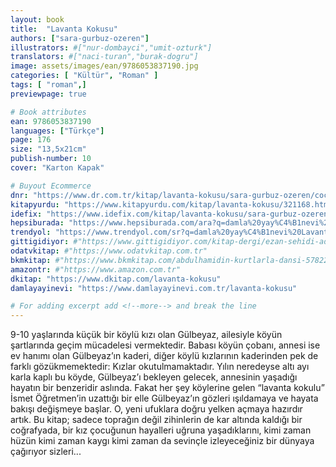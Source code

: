 ```yaml
---
layout: book
title:  "Lavanta Kokusu"
authors: ["sara-gurbuz-ozeren"]
illustrators: #["nur-dombayci","umit-ozturk"]
translators: #["naci-turan","burak-dogru"]
image: assets/images/ean/9786053837190.jpg
categories: [ "Kültür", "Roman" ]
tags: [ "roman",]
previewpage: true

# Book attributes
ean: 9786053837190
languages: ["Türkçe"]
page: 176
size: "13,5x21cm"
publish-number: 10
cover: "Karton Kapak"

# Buyout Ecommerce
dnr: "https://www.dr.com.tr/kitap/lavanta-kokusu/sara-gurbuz-ozeren/cocuk-ve-genclik/genclik-10-yas/roman-oyku/urunno=0001847108001"
kitapyurdu: "https://www.kitapyurdu.com/kitap/lavanta-kokusu/321168.html&filter_name=Lavanta+Kokusu"
idefix: "https://www.idefix.com/kitap/lavanta-kokusu/sara-gurbuz-ozeren/cocuk-ve-genclik/genclik-10-yas/roman-oyku/urunno=0001847108001"
hepsiburada: "https://www.hepsiburada.com/ara?q=damla%20yay%C4%B1nevi%20Lavanta%20Kokusu#i0"
trendyol: "https://www.trendyol.com/sr?q=damla%20yay%C4%B1nevi%20Lavanta%20Kokusu&qt=damla%20yay%C4%B1nevi%20Lavanta%20Kokusu&st=damla%20yay%C4%B1nevi%20Lavanta%20Kokusu&os=1"
gittigidiyor: #"https://www.gittigidiyor.com/kitap-dergi/ezan-sehidi-adnan-menderes_pdp_732728793"
odatvkitap: #"https://www.odatvkitap.com.tr"
bkmkitap: #"https://www.bkmkitap.com/abdulhamidin-kurtlarla-dansi-578226"
amazontr: #"https://www.amazon.com.tr"
dkitap: "https://www.dkitap.com/lavanta-kokusu"
damlayayinevi: "https://www.damlayayinevi.com.tr/lavanta-kokusu"

# For adding excerpt add <!--more--> and break the line
---
```

9-10 yaşlarında küçük bir köylü kızı olan Gülbeyaz, ailesiyle köyün şartlarında geçim mücadelesi vermektedir. Babası köyün çobanı, annesi ise ev hanımı olan Gülbeyaz’ın kaderi, diğer köylü kızlarının kaderinden pek de farklı gözükmemektedir:
Kızlar okutulmamaktadır. Yılın neredeyse altı ayı karla kaplı bu köyde, Gülbeyaz’ı bekleyen gelecek, annesinin yaşadığı hayatın bir benzeridir aslında. Fakat her şey köylerine gelen “lavanta kokulu” İsmet Öğretmen’in uzattığı bir elle Gülbeyaz’ın gözleri ışıldamaya ve hayata bakışı değişmeye başlar. O, yeni ufuklara doğru yelken açmaya hazırdır artık.
Bu kitap; sadece toprağın değil zihinlerin de kar altında kaldığı bir coğrafyada, bir kız çocuğunun hayalleri uğruna yaşadıklarını, kimi zaman hüzün kimi zaman kaygı kimi zaman da sevinçle izleyeceğiniz bir dünyaya çağırıyor sizleri...
<!--more--> 

